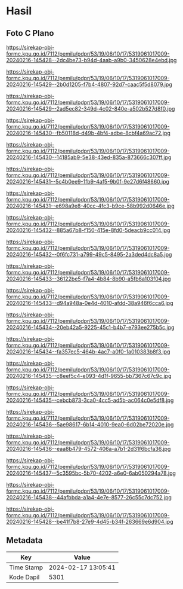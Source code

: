 # Hasil

## Foto C Plano

https://sirekap-obj-formc.kpu.go.id/7112/pemilu/pdpr/53/19/06/10/17/5319061017009-20240216-145428--2dc4be73-b94d-4aab-a9b0-3450628e4ebd.jpg

https://sirekap-obj-formc.kpu.go.id/7112/pemilu/pdpr/53/19/06/10/17/5319061017009-20240216-145429--2b0d1205-f7b4-4807-92d7-caac5f5d8079.jpg

https://sirekap-obj-formc.kpu.go.id/7112/pemilu/pdpr/53/19/06/10/17/5319061017009-20240216-145429--2ad5ec82-349d-4c02-840e-a502b527d8f0.jpg

https://sirekap-obj-formc.kpu.go.id/7112/pemilu/pdpr/53/19/06/10/17/5319061017009-20240216-145430--fb50118d-d49b-4bf4-adbe-8cbf4a69ac72.jpg

https://sirekap-obj-formc.kpu.go.id/7112/pemilu/pdpr/53/19/06/10/17/5319061017009-20240216-145430--14185ab9-5e38-43ed-835a-873666c307ff.jpg

https://sirekap-obj-formc.kpu.go.id/7112/pemilu/pdpr/53/19/06/10/17/5319061017009-20240216-145431--5c4b0ee9-1fb9-4af5-9b0f-9e27d6f48660.jpg

https://sirekap-obj-formc.kpu.go.id/7112/pemilu/pdpr/53/19/06/10/17/5319061017009-20240216-145431--e698a9e8-40cc-4fc3-b9ce-58b992d0646e.jpg

https://sirekap-obj-formc.kpu.go.id/7112/pemilu/pdpr/53/19/06/10/17/5319061017009-20240216-145432--885a67b8-f150-415e-8fd0-5deacb9cc014.jpg

https://sirekap-obj-formc.kpu.go.id/7112/pemilu/pdpr/53/19/06/10/17/5319061017009-20240216-145432--0f6fc731-a799-49c5-8495-2a3ded4dc8a5.jpg

https://sirekap-obj-formc.kpu.go.id/7112/pemilu/pdpr/53/19/06/10/17/5319061017009-20240216-145433--36122be5-f7a4-4b84-8b90-a5fb6a103f04.jpg

https://sirekap-obj-formc.kpu.go.id/7112/pemilu/pdpr/53/19/06/10/17/5319061017009-20240216-145433--d94a948a-0e4d-4010-afdd-38a946f6cca6.jpg

https://sirekap-obj-formc.kpu.go.id/7112/pemilu/pdpr/53/19/06/10/17/5319061017009-20240216-145434--20eb42a5-9225-45c1-b4b7-e793ee275b5c.jpg

https://sirekap-obj-formc.kpu.go.id/7112/pemilu/pdpr/53/19/06/10/17/5319061017009-20240216-145434--fa357ec5-464b-4ac7-a0f0-1a010383b8f3.jpg

https://sirekap-obj-formc.kpu.go.id/7112/pemilu/pdpr/53/19/06/10/17/5319061017009-20240216-145435--c8eef5c4-e093-4d1f-9655-bb7367c67c9c.jpg

https://sirekap-obj-formc.kpu.go.id/7112/pemilu/pdpr/53/19/06/10/17/5319061017009-20240216-145435--cebcb873-3ca0-4cc5-ad5b-ac064c0e5df8.jpg

https://sirekap-obj-formc.kpu.go.id/7112/pemilu/pdpr/53/19/06/10/17/5319061017009-20240216-145436--5ae98617-6b14-4010-9ea0-6d02be72020e.jpg

https://sirekap-obj-formc.kpu.go.id/7112/pemilu/pdpr/53/19/06/10/17/5319061017009-20240216-145436--eaa8b479-4572-406a-a7b1-2d31f6bcfa36.jpg

https://sirekap-obj-formc.kpu.go.id/7112/pemilu/pdpr/53/19/06/10/17/5319061017009-20240216-145437--5c3595bc-5b70-4202-a6e0-6ab050294a78.jpg

https://sirekap-obj-formc.kpu.go.id/7112/pemilu/pdpr/53/19/06/10/17/5319061017009-20240216-145438--44afbbda-a1a4-4e7e-8577-26c55c7dc752.jpg

https://sirekap-obj-formc.kpu.go.id/7112/pemilu/pdpr/53/19/06/10/17/5319061017009-20240216-145428--be41f7b8-27e9-4d45-b34f-263669e6d904.jpg


## Metadata

| Key        | Value               |
| ---------- | ------------------- |
| Time Stamp | 2024-02-17 13:05:41 |
| Kode Dapil | 5301                |




